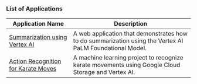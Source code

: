 ### List of Applications
| Application Name| Description |
|---|---|
| [Summarization using Vertex AI](vertex-summarizer)| A web application that demonstrates how to do summarization using the Vertex AI PaLM Foundational Model.|
| [Action Recognition for Karate Moves](https://medium.com/@nehakoppikar/d6b95fb8b1dd) | A machine learning project to recognize karate movements using Google Cloud Storage and Vertex AI. |
